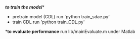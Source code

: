 *******to train the model********
* pretrain model (CDL)
    run 'python train_sdae.py'
* train CDL
    run 'python train_CDL.py'

*******to evaluate performance******
run lib/mainEvaluate.m under Matlab
